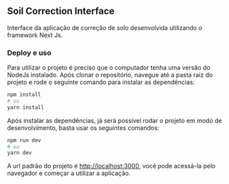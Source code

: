 ## Soil Correction Interface
Interface da aplicação de correção de solo desenvolvida utilizando o framework Next Js.

### Deploy e uso

Para utilizar o projeto é preciso que o computador tenha uma versão do NodeJs instalado. Após clonar o repositório, navegue até a pasta raiz do projeto e rode o seguinte comando para instalar as dependências:

```bash
npm install
# ou
yarn install
```
Após instalar as dependências, já será possível rodar o projeto em modo de desenvolvimento, basta usar os seguintes comandos:
```bash
npm run dev
# ou
yarn dev
```
A url padrão do projeto é [http://localhost:3000](http://localhost:3000), você pode acessá-la pelo navegador e começar a utilizar a aplicação.